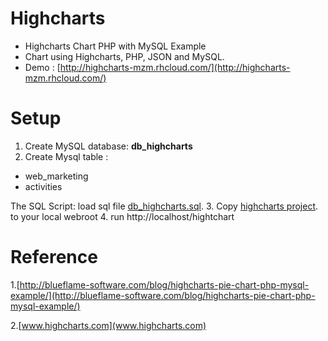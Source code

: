 Highcharts
==========

* Highcharts Chart PHP with MySQL Example
* Chart using Highcharts, PHP, JSON and MySQL.
* Demo : [http://highcharts-mzm.rhcloud.com/](http://highcharts-mzm.rhcloud.com/)

Setup
=====
 1. Create MySQL database:  **db_highcharts**
 2. Create Mysql table : 
*   web_marketing
*   activities
    
 The SQL Script: load sql file [db_highcharts.sql](https://github.com/pesima/highcharts/blob/master/db_highcharts.sql).
 3. Copy  [highcharts project](https://github.com/pesima/highcharts/archive/master.zip). to your local webroot
 4. run http://localhost/hightchart
 
Reference
=========

1.[http://blueflame-software.com/blog/highcharts-pie-chart-php-mysql-example/](http://blueflame-software.com/blog/highcharts-pie-chart-php-mysql-example/)

2.[www.highcharts.com](www.highcharts.com)
 
